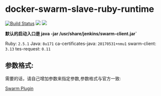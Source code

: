 # docker-swarm-slave-ruby-runtime

[![Build Status](https://travis-ci.org/NightProgrammers/jenkins-swarm-ruby-tes.svg?branch=master)](https://travis-ci.org/NightProgrammers/jenkins-swarm-ruby-tes)
[![](https://images.microbadger.com/badges/version/wuhuizuo/jenkins-swarm-ruby-tes.svg)](https://microbadger.com/images/wuhuizuo/jenkins-swarm-ruby-tes "Get your own version badge on microbadger.com")
[![](https://images.microbadger.com/badges/image/wuhuizuo/jenkins-swarm-ruby-tes.svg)](https://microbadger.com/images/wuhuizuo/jenkins-swarm-ruby-tes "Get your own image badge on microbadger.com")

**默认的启动入口是 java -jar /usr/share/jenkins/swarm-client.jar`**

Ruby: `2.5.1`
Java: `8u171`
ca-certificates-java: `20170531+nmu1`
swarm-client: `3.13`
tes-request: `0.11`

## 参数格式:

需要的话，请自己增加参数来指定参数,参数格式与官方一致:

[Swarm Plugin](https://wiki.jenkins-ci.org/display/JENKINS/Swarm+Plugin)
